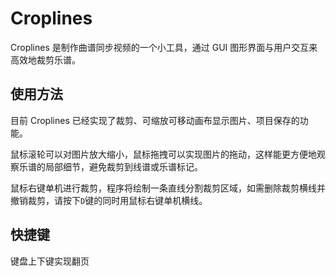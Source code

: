 # Croplines

Croplines 是制作曲谱同步视频的一个小工具，通过 GUI 图形界面与用户交互来高效地裁剪乐谱。

## 使用方法

目前 Croplines 已经实现了裁剪、可缩放可移动画布显示图片、项目保存的功能。

鼠标滚轮可以对图片放大缩小，鼠标拖拽可以实现图片的拖动，这样能更方便地观察乐谱的局部细节，避免裁剪到线谱或乐谱标记。

鼠标右键单机进行裁剪，程序将绘制一条直线分割裁剪区域，如需删除裁剪横线并撤销裁剪，请按下`D`键的同时用鼠标右键单机横线。

## 快捷键

键盘上下键实现翻页